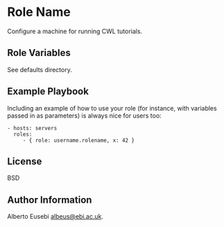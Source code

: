 Role Name
=========

Configure a machine for running CWL tutorials.

Role Variables
--------------

See defaults directory.


Example Playbook
----------------

Including an example of how to use your role (for instance, with variables passed in as parameters) is always nice for users too:

    - hosts: servers
      roles:
         - { role: username.rolename, x: 42 }

License
-------

BSD

Author Information
------------------

Alberto Eusebi <albeus@ebi.ac.uk>.

